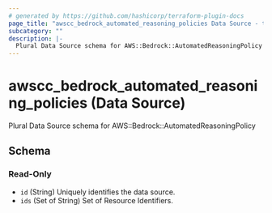 ```yaml
---
# generated by https://github.com/hashicorp/terraform-plugin-docs
page_title: "awscc_bedrock_automated_reasoning_policies Data Source - terraform-provider-awscc"
subcategory: ""
description: |-
  Plural Data Source schema for AWS::Bedrock::AutomatedReasoningPolicy
---
```


# awscc_bedrock_automated_reasoning_policies (Data Source)

Plural Data Source schema for AWS::Bedrock::AutomatedReasoningPolicy



<!-- schema generated by tfplugindocs -->
## Schema

### Read-Only

- `id` (String) Uniquely identifies the data source.
- `ids` (Set of String) Set of Resource Identifiers.
